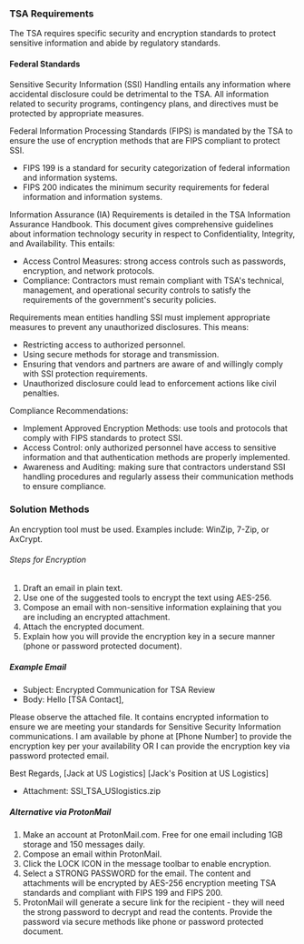 ### TSA Requirements

The TSA requires specific security and encryption standards to protect sensitive information and abide by regulatory standards.

#### Federal Standards

Sensitive Security Information (SSI) Handling entails any information where accidental disclosure could be detrimental to the TSA. All information related to security programs, contingency plans, and directives must be protected by appropriate measures.

Federal Information Processing Standards (FIPS) is mandated by the TSA to ensure the use of encryption methods that are FIPS compliant to protect SSI.
- FIPS 199 is a standard for security categorization of federal information and information systems.
- FIPS 200 indicates the minimum security requirements for federal information and information systems.

Information Assurance (IA) Requirements is detailed in the TSA Information Assurance Handbook. This document gives comprehensive guidelines about information technology security in respect to Confidentiality, Integrity, and Availability. This entails:
- Access Control Measures: strong access controls such as passwords, encryption, and network protocols.
- Compliance: Contractors must remain compliant with TSA's technical, management, and operational security controls to satisfy the requirements of the government's security policies.

Requirements mean entities handling SSI must implement appropriate measures to prevent any unauthorized disclosures. This means:

- Restricting access to authorized personnel.
- Using secure methods for storage and transmission.
- Ensuring that vendors and partners are aware of and willingly comply with SSI protection requirements.
- Unauthorized disclosure could lead to enforcement actions like civil penalties.

Compliance Recommendations:

- Implement Approved Encryption Methods: use tools and protocols that comply with FIPS standards to protect SSI.
- Access Control: only authorized personnel have access to sensitive information and that authentication methods are properly implemented.
- Awareness and Auditing: making sure that contractors understand SSI handling procedures and regularly assess their communication methods to ensure compliance.

### Solution Methods

An encryption tool must be used. Examples include: WinZip, 7-Zip, or AxCrypt.

###### Steps for Encryption

1. Draft an email in plain text.
2. Use one of the suggested tools to encrypt the text using AES-256.
3. Compose an email with non-sensitive information explaining that you are including an encrypted attachment.
4. Attach the encrypted document.
5. Explain how you will provide the encryption key in a secure manner (phone or password protected document).

##### Example Email

- Subject: Encrypted Communication for TSA Review
- Body: 
Hello \[TSA Contact], 

Please observe the attached file. It contains encrypted information to ensure we are meeting your standards for Sensitive Security Information communications. I am available by phone at \[Phone Number] to provide the encryption key per your availability OR I can provide the encryption key via password protected email.

Best Regards,
\[Jack at US Logistics]
\[Jack's Position at US Logistics]

- Attachment: SSI_TSA_USlogistics.zip

##### Alternative via ProtonMail

1. Make an account at ProtonMail.com. Free for one email including 1GB storage and 150 messages daily. 
2. Compose an email within ProtonMail.
3. Click the LOCK ICON in the message toolbar to enable encryption.
4. Select a STRONG PASSWORD for the email. The content and attachments will be encrypted by AES-256 encryption meeting TSA standards and compliant with FIPS 199 and FIPS 200.
5. ProtonMail will generate a secure link for the recipient - they will need the strong password to decrypt and read the contents. Provide the password via secure methods like phone or password protected document.